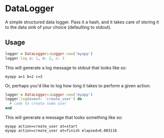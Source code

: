 # DataLogger
A simple structured data logger.  Pass it a hash, and it takes care of storing it to the data sink of your choice (defaulting to stdout).

## Usage
```ruby
logger = DataLogger::Logger.new('myapp')
logger.log a: 1, b: 2, c: 3
```

This will generate a log message to stdout that looks like so:

```
myapp a=1 b=2 c=3
```

Or, perhaps you'd like to log how long it takes to perform a given action:

```ruby
logger = DataLogger::Logger.new('myapp')
logger.log(event: 'create_user') do
  # code to create some user 
end
```

This will generate a message that looks something like so:

```
myapp action=create_user at=start
myapp action=create_user at=finish elapsed=0.003116
```
